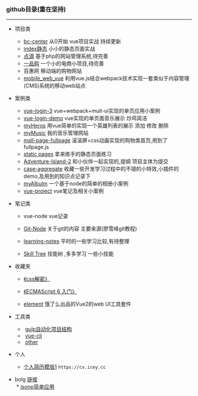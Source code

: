 ###  github目录(重在坚持)

---

* 项目类  
  * [bc-center](https://github.com/iceycc/my-project) 从0开始 vue项目实战 持续更新  
  * [index静态](https://github.com/iceycc/index_ope) 小小的静态页面实战  
  * [点滴](https://github.com/iceycc/iceyang)  基于php的网站管理系统,待完善  
  * [一品购](https://github.com/iceycc/YiPinGou)  一个小的电商小项目,待完善
  * 百惠网   移动端的购物网站
  * [mobile_web_vue](https://github.com/iceycc/mobile_web_vue)   利用vue.js结合webpack技术实现一套类似于内容管理(CMS)系统的移动web站点

* 案例类

  * [vue-login-3](https://github.com/iceycc/vue-projecr/tree/master/1_login_text)  vue+webpack+muit-ui实现的单页应用小案例
  * [vue-login-demo](https://github.com/iceycc/vue-login-demo)    vue实现的单页面音乐展示 炒鸡简洁
  * [myHeros](https://github.com/iceycc/vue-demo1-herosl)  用vue简单的实现一个英雄列表的展示 添加 修改 删除 
  * [myMusic](https://github.com/iceycc/myMusic)   我的音乐管理网站
  * [mall-page-fullpage](https://github.com/iceycc/Static-page-exercise-/tree/master/mall-page-fullpage)   滚滚屏+css动画实现的购物类首页,用到了fullpage.js
  * [static pages](https://github.com/iceycc/Static-page-exercise-) 拿来练手的静态页面练习 
  * [Adventure-Island-2](https://github.com/iceycc/Adventure-Island-2)  和小伙伴一起实现的,提纲 项目主体为提交
  * [case-aggregate](https://github.com/iceycc/case-aggregate)  收藏一些开发学习过程中的不错的小特效,小插件的demo,及用到的知识点记录下
  * [myAlbulm](https://github.com/iceycc/myAlbum)  一个基于node的简单的相册小案例
  * [vue-project](https://github.com/iceycc/vue-projecr)   vue笔记及相关小案例

* 笔记类

  * vue-node   vue记录
  * [Git-Node](https://github.com/iceycc/GitStudy)  关于git的内容 主要来源(廖雪峰git教程)

  * [learning-notes](https://github.com/iceycc/learning-notes)  平时的一些学习比较,有待整理
  * [Skill Tree](https://github.com/iceycc/Skill-Tree)   技能树 ,多多学习 一些小技能

* 收藏夹
  *  [《css解密》](https://github.com/cssmagic/CSS-Secrets)

  *  [《ECMAScript 6 入门》](https://github.com/ruanyf/es6tutorial)

  *  [element](https://github.com/ElemeFE/element)   饿了么出品的Vue2的web UI工具套件
* 工具类  
  *  [gulp自动化项目结构](https://github.com/iceycc/gulp-project-directories)  
  *  [vue-cli](https://github.com/ruanyf/es6tutorial)  
  *  [other](https://github.com/ElemeFE/element)  
  
* 个人  
  * [个人简历模版1](http://cv.icey.cc/)   `https://cv.icey.cc`  
* bolg [链接](http://w@icey.cc/)  
  * [jsonp简单应用](https://github.com/iceycc/Blog1_esayJsonp)

